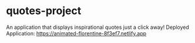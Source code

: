 # quotes-project
 An application that displays inspirational quotes just a click away!
Deployed Application: https://animated-florentine-8f3ef7.netlify.app
